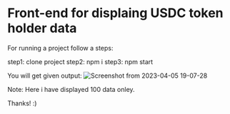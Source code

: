 # Front-end for displaing USDC token holder data
 For running a project follow a steps:
 
 step1: clone project
 step2: npm i
 step3: npm start 
 
 You will get given output: 
![Screenshot from 2023-04-05 19-07-28](https://user-images.githubusercontent.com/70260207/230096970-ac9a482c-4928-4c91-839b-f1fbf6deab97.png)




Note: Here i have displayed 100 data onley.

Thanks! :)
